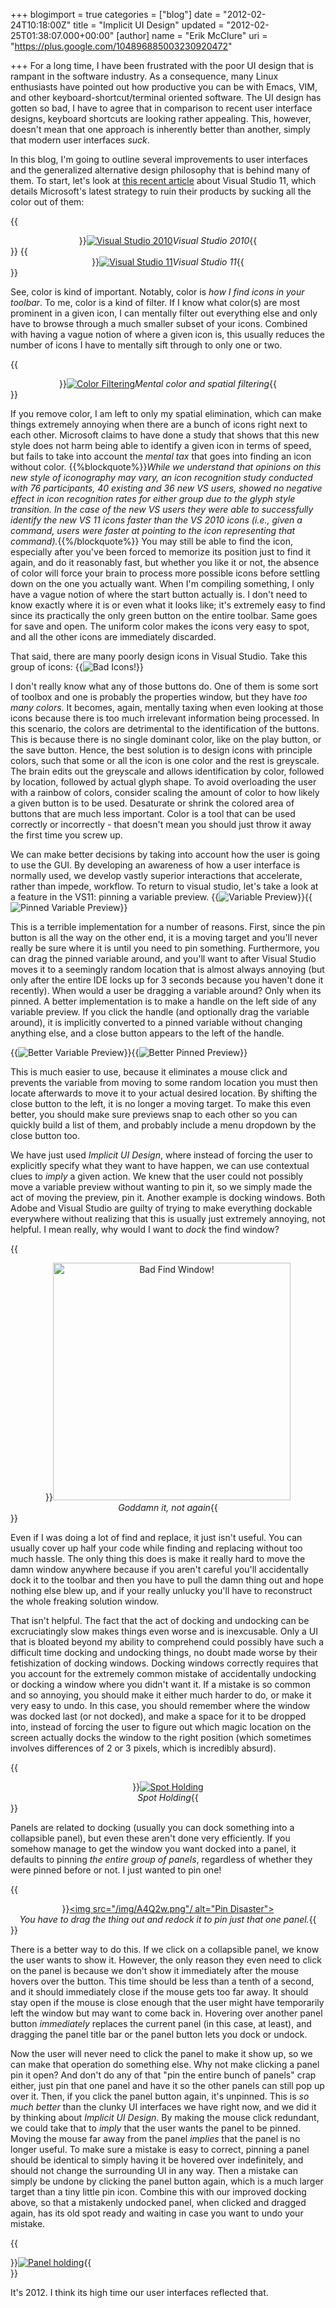 +++
blogimport = true
categories = ["blog"]
date = "2012-02-24T10:18:00Z"
title = "Implicit UI Design"
updated = "2012-02-25T01:38:07.000+00:00"
[author]
name = "Erik McClure"
uri = "https://plus.google.com/104896885003230920472"

+++
For a long time, I have been frustrated with the poor UI design that is rampant in the software industry. As a consequence, many Linux enthusiasts have pointed out how productive you can be with Emacs, VIM, and other keyboard-shortcut/terminal oriented software. The UI design has gotten so bad, I have to agree that in comparison to recent user interface designs, keyboard shortcuts are looking rather appealing. This, however, doesn't mean that one approach is inherently better than another, simply that modern user interfaces *suck*. 

In this blog, I'm going to outline several improvements to user interfaces and the generalized alternative design philosophy that is behind many of them. To start, let's look at [this recent article](http://blogs.msdn.com/b/visualstudio/archive/2012/02/23/introducing-the-new-developer-experience.aspx) about Visual Studio 11, which details Microsoft's latest strategy to ruin their products by sucking all the color out of them: 

{{<div style="text-align:center;overflow:hidden;">}}<a href="http://blogs.msdn.com/cfs-file.ashx/__key/communityserver-blogs-components-weblogfiles/00-00-01-29-92-metablogapi/1667.dev10toolbars_5F00_4D41B521.png"><img src="http://blogs.msdn.com/cfs-file.ashx/__key/communityserver-blogs-components-weblogfiles/00-00-01-29-92-metablogapi/1667.dev10toolbars_5F00_4D41B521.png" alt="Visual Studio 2010" /></a><i>Visual Studio 2010</i>{{</div>}}
{{<div style="text-align:center;overflow:hidden;">}}<a href="http://blogs.msdn.com/cfs-file.ashx/__key/communityserver-blogs-components-weblogfiles/00-00-01-29-92-metablogapi/1667.dev10toolbars_5F00_4D41B521.png"><img src="http://blogs.msdn.com/cfs-file.ashx/__key/communityserver-blogs-components-weblogfiles/00-00-01-29-92-metablogapi/8117.dev11toolbars_5F00_2190EB25.png" alt="Visual Studio 11" /></a><i>Visual Studio 11</i>{{</div>}}

See, color is kind of important. Notably, color is *how I find icons in your toolbar*. To me, color is a kind of filter. If I know what color(s) are most prominent in a given icon, I can mentally filter out everything else and only have to browse through a much smaller subset of your icons. Combined with having a vague notion of where a given icon is, this usually reduces the number of icons I have to mentally sift through to only one or two.  

{{<div style="text-align:center;overflow:hidden;">}}<a href="/img/qem4h.png"><img src="/img/qem4h.png" alt="Color Filtering" /></a><i>Mental color and spatial filtering</i>{{</div>}}

If you remove color, I am left to only my spatial elimination, which can make things extremely annoying when there are a bunch of icons right next to each other. Microsoft claims to have done a study that shows that this new style does not harm being able to identify a given icon in terms of speed, but fails to take into account the *mental tax* that goes into finding an icon without color.  {{%blockquote%}}*While we understand that opinions on this new style of iconography may vary, an icon recognition study conducted with 76 participants, 40 existing and 36 new VS users, showed no negative effect in icon recognition rates for either group due to the glyph style transition. In the case of the new VS users they were able to successfully identify the new VS 11 icons faster than the VS 2010 icons (i.e., given a command, users were faster at pointing to the icon representing that command).*{{%/blockquote%}} You may still be able to find the icon, especially after you've been forced to memorize its position just to find it again, and do it reasonably fast, but whether you like it or not, the absence of color will force your brain to process more possible icons before settling down on the one you actually want. When I'm compiling something, I only have a vague notion of where the start button actually is. I don't need to know exactly where it is or even what it looks like; it's extremely easy to find since its practically the only green button on the entire toolbar. Same goes for save and open. The uniform color makes the icons very easy to spot, and all the other icons are immediately discarded. 

That said, there are many poorly design icons in Visual Studio. Take this group of icons: 
{{<img src="/img/mIcIL.png" alt="Bad Icons!">}}

I don't really know what any of those buttons do. One of them is some sort of toolbox and one is probably the properties window, but they have *too many colors*. It becomes, again, mentally taxing when even looking at those icons because there is too much irrelevant information being processed. In this scenario, the colors are detrimental to the identification of the buttons. This is because there is no single dominant color, like on the play button, or the save button. Hence, the best solution is to design icons with principle colors, such that some or all the icon is one color and the rest is greyscale. The brain edits out the greyscale and allows identification by color, followed by location, followed by actual glyph shape. To avoid overloading the user with a rainbow of colors, consider scaling the amount of color to how likely a given button is to be used. Desaturate or shrink the colored area of buttons that are much less important. Color is a tool that can be used correctly or incorrectly - that doesn't mean you should just throw it away the first time you screw up. 

We can make better decisions by taking into account how the user is going to use the GUI. By developing an awareness of how a user interface is normally used, we develop vastly superior interactions that accelerate, rather than impede, workflow. To return to visual studio, let's take a look at a feature in the VS11: pinning a variable preview. 
{{<img src="/img/c6j3X.png" alt="Variable Preview">}}{{<img src="/img/fskyt.png" alt="Pinned Variable Preview">}}

This is a terrible implementation for a number of reasons. First, since the pin button is all the way on the other end, it is a moving target and you'll never really be sure where it is until you need to pin something. Furthermore, you can drag the pinned variable around, and you'll want to after Visual Studio moves it to a seemingly random location that is almost always annoying (but only after the entire IDE locks up for 3 seconds because you haven't done it recently). When would a user be dragging a variable around? Only when its pinned. A better implementation is to make a handle on the left side of any variable preview. If you click the handle (and optionally drag the variable around), it is implicitly converted to a pinned variable without changing anything else, and a close button appears to the left of the handle. 

{{<img src="/img/yXQ12.png" alt="Better Variable Preview" >}}{{<img src="/img/YOXVA.png" alt="Better Pinned Preview" >}}

This is much easier to use, because it eliminates a mouse click and prevents the variable from moving to some random location you must then locate afterwards to move it to your actual desired location. By shifting the close button to the left, it is no longer a moving target. To make this even better, you should make sure previews snap to each other so you can quickly build a list of them, and probably include a menu dropdown by the close button too. 

We have just used *Implicit UI Design*, where instead of forcing the user to explicitly specify what they want to have happen, we can use contextual clues to *imply* a given action. We knew that the user could not possibly move a variable preview without wanting to pin it, so we simply made the act of moving the preview, pin it. Another example is docking windows. Both Adobe and Visual Studio are guilty of trying to make everything dockable everywhere without realizing that this is usually just extremely annoying, not helpful. I mean really, why would I want to *dock* the find window? 

{{<div style="text-align:center;overflow:hidden;">}}<a href="/img/odtyz.png"><img style="height:380px" src="/img/odtyz.png" alt="Bad Find Window!" /></a></br><i>Goddamn it, not again</i>{{</div>}}

Even if I was doing a lot of find and replace, it just isn't useful. You can usually cover up half your code while finding and replacing without too much hassle. The only thing this does is make it really hard to move the damn window anywhere because if you aren't careful you'll accidentally dock it to the toolbar and then you have to pull the damn thing out and hope nothing else blew up, and if your really unlucky you'll have to reconstruct the whole freaking solution window. 

That isn't helpful. The fact that the act of docking and undocking can be excruciatingly slow makes things even worse and is inexcusable. Only a UI that is bloated beyond my ability to comprehend could possibly have such a difficult time docking and undocking things, no doubt made worse by their fetishization of docking windows. Docking windows correctly requires that you account for the extremely common mistake of accidentally undocking or docking a window where you didn't want it. If a mistake is so common and so annoying, you should make it either much harder to do, or make it very easy to undo. In this case, you should remember where the window was docked last (or not docked), and make a space for it to be dropped into, instead of forcing the user to figure out which magic location on the screen actually docks the window to the right position (which sometimes involves differences of 2 or 3 pixels, which is incredibly absurd). 

{{<div style="text-align:center;overflow:hidden">}}<a href="/img/ZKhiJ.png"><img src="/img/ZKhiJ.png" alt="Spot Holding"></a><br/><i>Spot Holding</i>{{</div>}}

Panels are related to docking (usually you can dock something into a collapsible panel), but even these aren't done very efficiently. If you somehow manage to get the window you want docked into a panel, it defaults to pinning *the entire group of panels*, regardless of whether they were pinned before or not. I just wanted to pin one! 

{{<div style="text-align:center;overflow:hidden">}}<a href="/img/A4Q2w.png"><img src="/img/A4Q2w.png"/ alt="Pin Disaster"></a><br/><i>You have to drag the thing out and redock it to pin just that one panel.</i>{{</div>}}

There is a better way to do this. If we click on a collapsible panel, we know the user wants to show it. However, the only reason they even need to click on the panel is because we don't show it immediately after the mouse hovers over the button. This time should be less than a tenth of a second, and it should immediately close if the mouse gets too far away. It should stay open if the mouse is close enough that the user might have temporarily left the window but may want to come back in. Hovering over another panel button *immediately* replaces the current panel (in this case, at least), and dragging the panel title bar or the panel button lets you dock or undock. 

Now the user will never need to click the panel to make it show up, so we can make that operation do something else. Why not make clicking a panel pin it open? And don't do any of that "pin the entire bunch of panels" crap either, just pin that one panel and have it so the other panels can still pop up over it. Then, if you click the panel button again, it's unpinned. This is *so much better* than the clunky UI interfaces we have right now, and we did it by thinking about *Implicit UI Design*. By making the mouse click redundant, we could take that to *imply* that the user wants the panel to be pinned. Moving the mouse far away from the panel *implies* that the panel is no longer useful. To make sure a mistake is easy to correct, pinning a panel should be identical to simply having it be hovered over indefinitely, and should not change the surrounding UI in any way. Then a mistake can simply be undone by clicking the panel button again, which is a much larger target than a tiny little pin icon. Combine this with our improved docking above, so that a mistakenly undocked panel, when clicked and dragged again, has its old spot ready and waiting in case you want to undo your mistake. 

{{<div style="overflow:hidden">}}<a href="/img/1j4kq.png"><img src="/img/1j4kq.png" alt="Panel holding" /></a>{{</div>}}

It's 2012. I think its high time our user interfaces reflected that.
